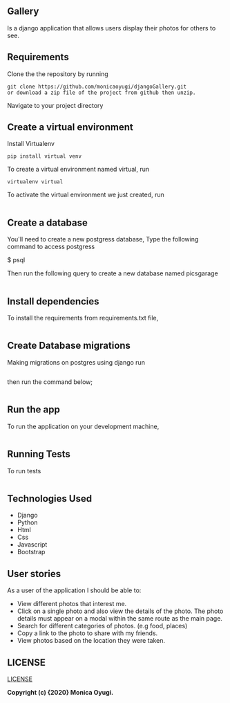 ## Gallery
Is a django application that allows users display their photos for others to see.



## Requirements
Clone the the repository by running

```
git clone https://github.com/monicaoyugi/djangoGallery.git
or download a zip file of the project from github then unzip.
```

Navigate to your project directory

## Create a virtual environment
Install Virtualenv

```
pip install virtual venv
```

To create a virtual environment named virtual, run

```
virtualenv virtual
```
To activate the virtual environment we just created,
run

```source virtual/bin/activate
```

## Create a database
You'll need to create a new postgress database, Type the following command to access postgress

 $ psql

 Then run the following query to create a new database named picsgarage

```create database gallery
```

## Install dependencies
To install the requirements from requirements.txt file,

```pip install -r requirements.txt
```

## Create Database migrations
Making migrations on postgres using django
run 
```python3 manage.py makemigrations garage
```
then run the command below;

```python3 manage.py migrate
```
## Run the app
To run the application on your development machine,

```python3 manage.py runserver
```
## Running Tests
To run tests

```python3 manage.py test
```

## Technologies Used
- Django
- Python
- Html
- Css
- Javascript
- Bootstrap
## User stories

As a user of the application I should be able to:

 - View different photos that interest me.
 - Click on a single photo  and also view the details of the photo. The photo details must appear on a modal within the      same route as the main page.
 - Search for different categories of photos. (e.g food, places)
 - Copy a link to the photo to share with my friends.
 - View photos based on the location they were taken.

## LICENSE
[LICENSE](license)


__Copyright (c) {2020} Monica Oyugi.__